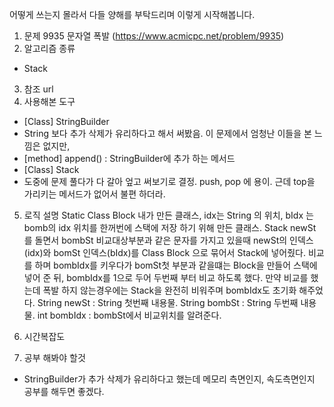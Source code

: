 어떻게 쓰는지 몰라서 다들 양해를 부탁드리며 이렇게 시작해봅니다.

1. 문제 
  9935 문자열 폭발 (https://www.acmicpc.net/problem/9935)
2. 알고리즘 종류
  * Stack
   
3. 참조 url
4. 사용해본 도구
  * [Class] StringBuilder
  *   String 보다 추가 삭제가 유리하다고 해서 써봤음. 이 문제에서 엄청난 이들을 본 느낌은 없지만, 
  *   [method] append() : StringBuilder에 추가 하는 메서드
  * [Class] Stack<T>
  *   도중에 문제 풀다가 다 갈아 엎고 써보기로 결정. push, pop 에 용이. 근데 top을 가리키는 메서드가 없어서 불편 하더라.
5. 로직 설명
    Static Class Block 
      내가 만든 클래스, idx는 String 의 위치, bIdx 는 bomb의 idx 위치를 한꺼번에 스택에 저장 하기 위해 만든 클래스. 
    Stack
      newSt 를 돌면서 bombSt 비교대상부분과 같은 문자를 가지고 있을때 newSt의 인덱스(idx)와 bomSt 인덱스(bIdx)를 Class Block 으로 묶어서 Stack에 넣어줬다. 비교를 하며 bombIdx를 키우다가 bomSt첫 부분과 같을떄는 Block을 만들어 스택에 넣어 준 뒤, bombIdx를 1으로 두어 두번째 부터 비교 하도록 했다. 만약 비교를 했는데 폭발 하지 않는경우에는 Stack을 완전히 비워주며 bombIdx도 초기화 해주었다.
    String newSt : String 첫번째 내용물. 
    String bombSt : String 두번째 내용물.
    int bombIdx : bombSt에서 비교위치를 알려준다. 
6. 시간복잡도
    
    
7. 공부 해봐야 할것
  * StringBuilder가 추가 삭제가 유리하다고 했는데 메모리 측면인지, 속도측면인지 공부를 해두면 좋겠다.
